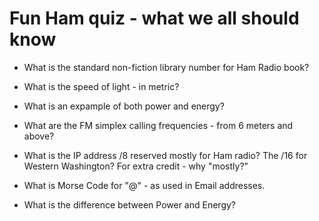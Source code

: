 # Fun Ham quiz - what we all should know

* What is the standard non-fiction library number for Ham Radio book?

* What is the speed of light - in metric?

* What is an expample of both power and energy?

* What are the FM simplex calling frequencies - from 6 meters and above?

* What is the IP address /8 reserved mostly for Ham radio?   The /16 for Western Washington?  For extra credit - why "mostly?"

* What is Morse Code for "@" - as used in Email addresses.

* What is the difference between Power and Energy?
